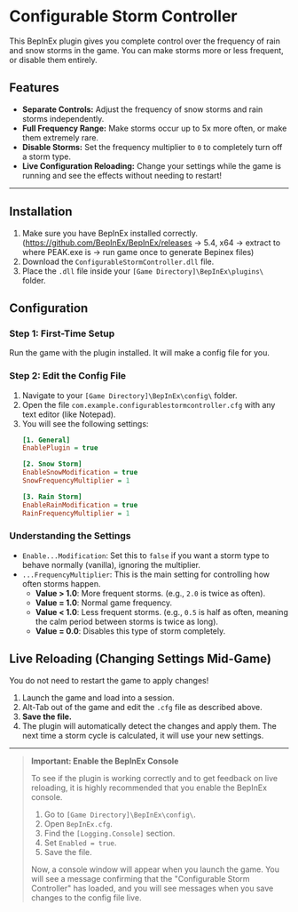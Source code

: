 # Configurable Storm Controller

This BepInEx plugin gives you complete control over the frequency of rain and snow storms in the game. You can make storms more or less frequent, or disable them entirely.

## Features
*   **Separate Controls:** Adjust the frequency of snow storms and rain storms independently.
*   **Full Frequency Range:** Make storms occur up to 5x more often, or make them extremely rare.
*   **Disable Storms:** Set the frequency multiplier to `0` to completely turn off a storm type.
*   **Live Configuration Reloading:** Change your settings while the game is running and see the effects without needing to restart!

---

## Installation

1.  Make sure you have BepInEx installed correctly. (https://github.com/BepInEx/BepInEx/releases -> 5.4, x64 -> extract to where PEAK.exe is -> run game once to generate Bepinex files)
2.  Download the `ConfigurableStormController.dll` file.
3.  Place the `.dll` file inside your `[Game Directory]\BepInEx\plugins\` folder.

## Configuration

### Step 1: First-Time Setup

Run the game with the plugin installed. It will make a config file for you.

### Step 2: Edit the Config File

1.  Navigate to your `[Game Directory]\BepInEx\config\` folder.
2.  Open the file `com.example.configurablestormcontroller.cfg` with any text editor (like Notepad).
3.  You will see the following settings:
    ```ini
    [1. General]
    EnablePlugin = true

    [2. Snow Storm]
    EnableSnowModification = true
    SnowFrequencyMultiplier = 1

    [3. Rain Storm]
    EnableRainModification = true
    RainFrequencyMultiplier = 1
    ```

### Understanding the Settings

*   `Enable...Modification`: Set this to `false` if you want a storm type to behave normally (vanilla), ignoring the multiplier.
*   `...FrequencyMultiplier`: This is the main setting for controlling how often storms happen.
    *   **Value > 1.0**: More frequent storms. (e.g., `2.0` is twice as often).
    *   **Value = 1.0**: Normal game frequency.
    *   **Value < 1.0**: Less frequent storms. (e.g., `0.5` is half as often, meaning the calm period between storms is twice as long).
    *   **Value = 0.0**: Disables this type of storm completely.

## Live Reloading (Changing Settings Mid-Game)

You do not need to restart the game to apply changes!

1.  Launch the game and load into a session.
2.  Alt-Tab out of the game and edit the `.cfg` file as described above.
3.  **Save the file.**
4.  The plugin will automatically detect the changes and apply them. The next time a storm cycle is calculated, it will use your new settings.

---

> **Important: Enable the BepInEx Console**
>
> To see if the plugin is working correctly and to get feedback on live reloading, it is highly recommended that you enable the BepInEx console.
>
> 1.  Go to `[Game Directory]\BepInEx\config\`.
> 2.  Open `BepInEx.cfg`.
> 3.  Find the `[Logging.Console]` section.
> 4.  Set `Enabled = true`.
> 5.  Save the file.
>
> Now, a console window will appear when you launch the game. You will see a message confirming that the "Configurable Storm Controller" has loaded, and you will see messages when you save changes to the config file live.

